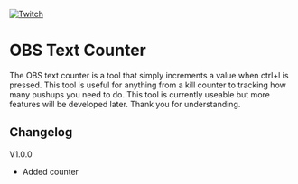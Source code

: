 [![Twitch](https://img.shields.io/twitch/status/the_undercover_ceo)](https://www.twitch.tv/the_undercover_ceo)

# OBS Text Counter
The OBS text counter is a tool that simply increments a value when ctrl+l is pressed. This tool is useful for anything from a kill counter to tracking how many pushups you need to do. This tool is currently useable but more features will be developed later. Thank you for understanding.

## Changelog
V1.0.0
- Added counter